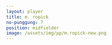 ```yaml
---
layout: player
title: m. ropick
no-punggung: 7
position: midfielder
image: /assets/img/pp/m.ropick-new.png
---
```

